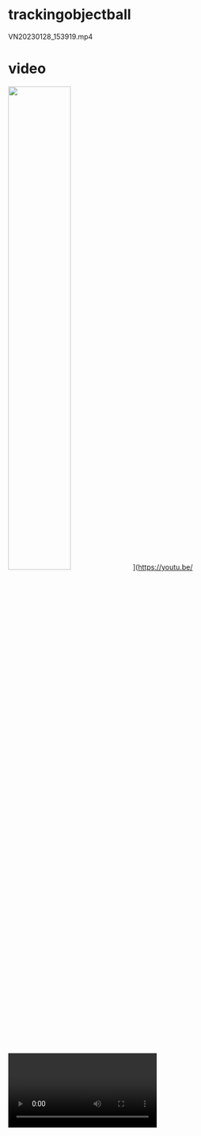 # trackingobjectball
VN20230128_153919.mp4
# video
<!-- <video src="https://github.com/kikysr27/trackingobjectball/blob/881e74cbf167aed6fcacf2bd35df96ffc95354e2/VN20230128_153919.mp4"></video> -->
<img src="[https://img.youtube.com](https://youtu.be/uFMZ_XVVLo8)/vi/<VIDEO ID>/maxresdefault.jpg" width="50%">](https://youtu.be/<VIDEO ID>)

